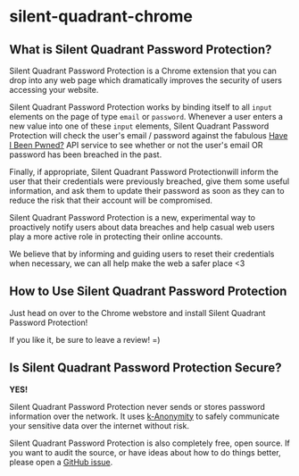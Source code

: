 # silent-quadrant-chrome

## What is Silent Quadrant Password Protection?

Silent Quadrant Password Protection is a Chrome extension that you can drop into any web page which dramatically improves the security of users accessing your website.

Silent Quadrant Password Protection works by binding itself to all `input` elements on the page of type
`email` or `password`. Whenever a user enters a new value into one of these
`input` elements, Silent Quadrant Password Protection will check the user's email / password against
the fabulous [Have I Been Pwned?](https://haveibeenpwned.com) API service to see whether or not
the user's email OR password has been breached in the past.

Finally, if appropriate, Silent Quadrant Password Protectionwill inform the user that their credentials
were previously breached, give them some useful information, and ask them to
update their password as soon as they can to reduce the risk that their account
will be compromised.

Silent Quadrant Password Protection is a new, experimental way to proactively notify users about data
breaches and help casual web users play a more active role in protecting their
online accounts.

We believe that by informing and guiding users to reset their credentials when
necessary, we can all help make the web a safer place &lt;3


## How to Use Silent Quadrant Password Protection

Just head on over to the Chrome webstore and install Silent Quadrant Password Protection!

If you like it, be sure to leave a review! =)


## Is Silent Quadrant Password Protection Secure?

**YES!**

Silent Quadrant Password Protection never sends or stores password information over the network. It uses
[k-Anonymity](https://www.troyhunt.com/ive-just-launched-pwned-passwords-version-2/)
to safely communicate your sensitive data over the internet without risk.

Silent Quadrant Password Protection is also completely free, open source. If you want to audit the source, or have ideas about how to do things better, please open a
[GitHub issue](https://github.com/Eagle19243/silent-quadrant-chrome/).
